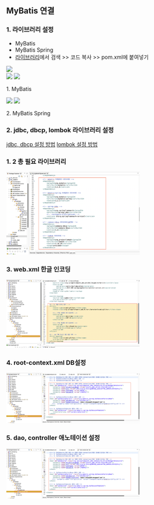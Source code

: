 ## MyBatis 연결

### 1. 라이브러리 설정

- MyBatis
- MyBatis Spring
- [라이브러리](https://mvnrepository.com/)에서 검색 >> 코드 복사 >> pom.xml에 붙여넣기

<img src="https://github.chttps//github.com/hyeah0/SmartWeb_Contents_WebApplication_developer_class/blob/main/0_MacSet/image/spring_MyBatis/01_library01.pngom/hyeah0/SmartWeb_Contents_WebApplication_developer_class/blob/main/0_MacSet/image/spring_MyBatis/01_library01.png" width="70%">

<div>
<img src="https://github.chttps//github.com/hyeah0/SmartWeb_Contents_WebApplication_developer_class/blob/main/0_MacSet/image/spring_MyBatis/01_library01.pngom/hyeah0/SmartWeb_Contents_WebApplication_developer_class/blob/main/0_MacSet/image/spring_MyBatis/01_library02.png" width="45%">
<img src="https://github.chttps//github.com/hyeah0/SmartWeb_Contents_WebApplication_developer_class/blob/main/0_MacSet/image/spring_MyBatis/01_library01.pngom/hyeah0/SmartWeb_Contents_WebApplication_developer_class/blob/main/0_MacSet/image/spring_MyBatis/01_library03.png" width="45%">
<p>1. MyBatis</p>
</div>
<div>
<img src="https://github.chttps//github.com/hyeah0/SmartWeb_Contents_WebApplication_developer_class/blob/main/0_MacSet/image/spring_MyBatis/01_library01.pngom/hyeah0/SmartWeb_Contents_WebApplication_developer_class/blob/main/0_MacSet/image/spring_MyBatis/01_library04.png" width="45%">
<img src="https://github.chttps//github.com/hyeah0/SmartWeb_Contents_WebApplication_developer_class/blob/main/0_MacSet/image/spring_MyBatis/01_library01.pngom/hyeah0/SmartWeb_Contents_WebApplication_developer_class/blob/main/0_MacSet/image/spring_MyBatis/01_library05.png" width="45%">
<p>2. MyBatis Spring</p>
</div>

### 2. jdbc, dbcp, lombok 라이브러리 설정

[jdbc, dbcp 설정 방법](https://github.com/hyeah0/SmartWeb_Contents_WebApplication_developer_class/tree/main/0_MacSet/Spring/06_DB%EC%97%B0%EA%B2%B0)
[lombok 설정 방법](https://github.com/hyeah0/SmartWeb_Contents_WebApplication_developer_class/tree/main/0_MacSet/Spring/04_lombok%EB%8B%A4%EC%9A%B4%EB%B0%8F%EC%84%A4%EC%A0%95)

### 1. 2 총 필요 라이브러리

<img src="https://github.com/hyeah0/SmartWeb_Contents_WebApplication_developer_class/blob/main/0_MacSet/image/spring_MyBatis/02_pom.xml_set02.png" width="70%">

### 3. web.xml 한글 인코딩

<img src="https://github.com/hyeah0/SmartWeb_Contents_WebApplication_developer_class/blob/main/0_MacSet/image/spring_MyBatis/03_web.xml_set01.png" width="70%">

### 4. root-context.xml DB설정

<img src="https://github.com/hyeah0/SmartWeb_Contents_WebApplication_developer_class/blob/main/0_MacSet/image/spring_MyBatis/04_root-context_set01.png" width="70%">

### 5. dao, controller 애노테이션 설정

<img src="https://github.com/hyeah0/SmartWeb_Contents_WebApplication_developer_class/blob/main/0_MacSet/image/spring_MyBatis/04_root-context_set01.png" width="70%">
